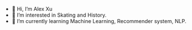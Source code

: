 - 👋 Hi, I’m Alex Xu
- 👀 I’m interested in Skating and History.
- 🌱 I’m currently learning Machine Learning, Recommender system, NLP.

<!---
iamalex5156/iamalex5156 is a ✨ special ✨ repository because its `README.md` (this file) appears on your GitHub profile.
You can click the Preview link to take a look at your changes.
--->

